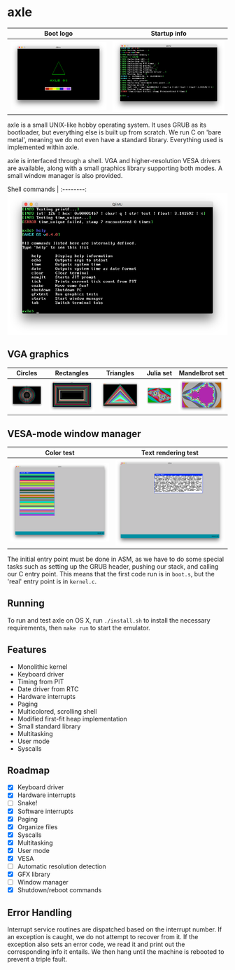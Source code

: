 axle
============================

Boot logo|Startup info       
:-------:|:------:
![Boot logo](/screenshots/boot.png) | ![Startup](/screenshots/startup.png)

axle is a small UNIX-like hobby operating system. It uses GRUB as its bootloader, but everything else is built up from scratch. We run C on 'bare metal', meaning we do not even have a standard library. Everything used is implemented within axle.

axle is interfaced through a shell. VGA and higher-resolution VESA drivers are available, along with a small graphics library supporting both modes. A small window manager is also provided.

Shell commands | 
:--------:
![Shell](/screenshots/help.png)

VGA graphics
-------------
Circles | Rectangles | Triangles | Julia set | Mandelbrot set
:------:|:----------:|:---------:|:---------:|:-------------:
![Circles](/screenshots/circle.png) | ![Rectangles](/screenshots/rect.png) | ![Triangles](/screenshots/triangle.png) | ![Julia set](/screenshots/julia.png) | ![Mandelbrot set](/screenshots/mandelbrot.png)

VESA-mode window manager
-------------
Color test | Text rendering test             
:------:|:------:
![Colors](/screenshots/color_test.png) | ![Text](/screenshots/text_test.png)

The initial entry point must be done in ASM, as we have to do some special tasks such as setting up the GRUB header, pushing our stack, and calling our C entry point. This means that the first code run is in `boot.s`, but the 'real' entry point is in `kernel.c`.

Running
----------------------
To run and test axle on OS X, run `./install.sh` to install the necessary requirements, then `make run` to start the emulator.

Features
----------------------

* Monolithic kernel
* Keyboard driver
* Timing from PIT
* Date driver from RTC
* Hardware interrupts 
* Paging
* Multicolored, scrolling shell
* Modified first-fit heap implementation
* Small standard library
* Multitasking
* User mode
* Syscalls

Roadmap
---------------------

- [x] Keyboard driver
- [x] Hardware interrupts
- [ ] Snake!
- [x] Software interrupts
- [x] Paging
- [x] Organize files
- [x] Syscalls
- [x] Multitasking
- [x] User mode
- [x] VESA
- [ ] Automatic resolution detection
- [x] GFX library
- [ ] Window manager
- [x] Shutdown/reboot commands

Error Handling
-------------------

Interrupt service routines are dispatched based on the interrupt number. If an exception is caught, we do not attempt to recover from it. If the exception also sets an error code, we read it and print out the corresponding info it entails. We then hang until the machine is rebooted to prevent a triple fault.
